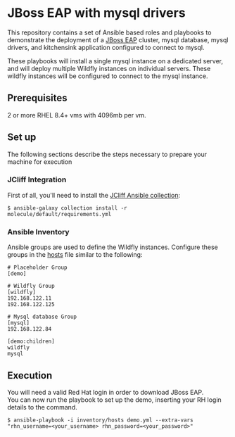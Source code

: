 # JBoss EAP with mysql drivers

This repository contains a set of Ansible based roles and playbooks to demonstrate the deployment of a [JBoss EAP](https://wildfly.org/) cluster, mysql database, mysql drivers, and kitchensink application configured to connect to mysql.

These playbooks will install a single mysql instance on a dedicated server, and will deploy multiple Wildfly instances on individual servers.  These wildfly instances will be configured to connect to the mysql instance.  
## Prerequisites
2 or more RHEL 8.4+ vms with 4096mb per vm.


## Set up

The following sections describe the steps necessary to prepare your machine for execution

### JCliff Integration

First of all, you'll need to install the [JCliff Ansible collection](https://github.com/middleware_automation/ansible_collections_jcliff):

    $ ansible-galaxy collection install -r molecule/default/requirements.yml

### Ansible Inventory

Ansible groups are used to define the Wildfly instances. Configure these groups in the [hosts](inventory/hosts) file similar to the following:

```
# Placeholder Group
[demo]

# Wildfly Group
[wildfly]
192.168.122.11
192.168.122.125

# Mysql database Group
[mysql]
192.168.122.84

[demo:children]
wildfly
mysql
```

## Execution
You will need a valid Red Hat login in order to download JBoss EAP.   
You can now run the playbook to set up the demo, inserting your RH login details to the command.


    $ ansible-playbook -i inventory/hosts demo.yml --extra-vars "rhn_username=<your_username> rhn_password=<your_password>"
